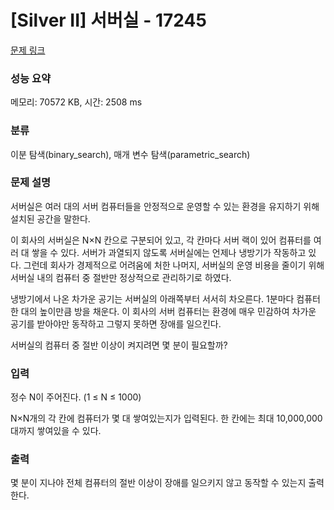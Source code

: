 # [Silver II] 서버실 - 17245 

[문제 링크](https://www.acmicpc.net/problem/17245) 

### 성능 요약

메모리: 70572 KB, 시간: 2508 ms

### 분류

이분 탐색(binary_search), 매개 변수 탐색(parametric_search)

### 문제 설명

<p>서버실은 여러 대의 서버 컴퓨터들을 안정적으로 운영할 수 있는 환경을 유지하기 위해 설치된 공간을 말한다.</p>

<p>이 회사의 서버실은 N×N 칸으로 구분되어 있고, 각 칸마다 서버 랙이 있어 컴퓨터를 여러 대 쌓을 수 있다. 서버가 과열되지 않도록 서버실에는 언제나 냉방기가 작동하고 있다. 그런데 회사가 경제적으로 어려움에 처한 나머지, 서버실의 운영 비용을 줄이기 위해 서버실 내의 컴퓨터 중 절반만 정상적으로 관리하기로 하였다.</p>

<p>냉방기에서 나온 차가운 공기는 서버실의 아래쪽부터 서서히 차오른다. 1분마다 컴퓨터 한 대의 높이만큼 방을 채운다. 이 회사의 서버 컴퓨터는 환경에 매우 민감하여 차가운 공기를 받아야만 동작하고 그렇지 못하면 장애를 일으킨다.</p>

<p>서버실의 컴퓨터 중 절반 이상이 켜지려면 몇 분이 필요할까?</p>

### 입력 

 <p>정수 N이 주어진다. (1 ≤ N ≤ 1000)</p>

<p>N×N개의 각 칸에 컴퓨터가 몇 대 쌓여있는지가 입력된다. 한 칸에는 최대 10,000,000대까지 쌓여있을 수 있다.</p>

### 출력 

 <p>몇 분이 지나야 전체 컴퓨터의 절반 이상이 장애를 일으키지 않고 동작할 수 있는지 출력한다.</p>

